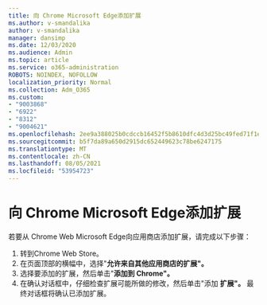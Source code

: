 ```yaml
---
title: 向 Chrome Microsoft Edge添加扩展
ms.author: v-smandalika
author: v-smandalika
manager: dansimp
ms.date: 12/03/2020
ms.audience: Admin
ms.topic: article
ms.service: o365-administration
ROBOTS: NOINDEX, NOFOLLOW
localization_priority: Normal
ms.collection: Adm_O365
ms.custom:
- "9003868"
- "6922"
- "8312"
- "9004621"
ms.openlocfilehash: 2ee9a388025b0cdccb16452f5b8610dfc4d3d25bc49fed71f1e1b1789b4d4827
ms.sourcegitcommit: b5f7da89a650d2915dc652449623c78be6247175
ms.translationtype: MT
ms.contentlocale: zh-CN
ms.lasthandoff: 08/05/2021
ms.locfileid: "53954723"
---
```

# <a name="add-an-extension-to-microsoft-edge-from-the-chrome-web-store"></a>向 Chrome Microsoft Edge添加扩展

若要从 Chrome Web Microsoft Edge向应用商店添加扩展，请完成以下步骤：

1. 转到Chrome Web Store。
2. 在页面顶部的横幅中，选择"**允许来自其他应用商店的扩展"。**
3. 选择要添加的扩展，然后单击"**添加到 Chrome"。**
4. 在确认对话框中，仔细检查扩展可能所做的修改，然后单击"添加 **扩展"。**
最终对话框将确认已添加扩展。
